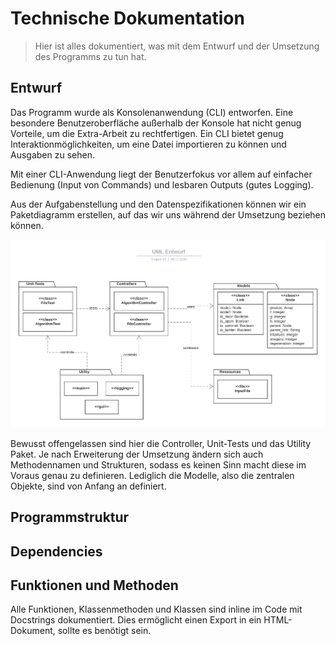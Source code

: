 # Technische Dokumentation
> Hier ist alles dokumentiert, was mit dem Entwurf und der Umsetzung des Programms zu tun hat.
## Entwurf

Das Programm wurde als Konsolenanwendung (CLI) entworfen. Eine besondere Benutzeroberfläche außerhalb der Konsole hat 
nicht genug Vorteile, um die Extra-Arbeit zu rechtfertigen. Ein CLI bietet genug Interaktionmöglichkeiten, um eine 
Datei importieren zu können und Ausgaben zu sehen. 

Mit einer CLI-Anwendung liegt der Benutzerfokus vor allem auf einfacher Bedienung (Input von Commands) und 
lesbaren Outputs (gutes Logging).

Aus der Aufgabenstellung und den Datenspezifikationen können wir ein Paketdiagramm erstellen, auf das wir uns während
der Umsetzung beziehen können.

![](./images/uml_package.png)

Bewusst offengelassen sind hier die Controller, Unit-Tests und das Utility Paket. Je nach Erweiterung der Umsetzung
ändern sich auch Methodennamen und Strukturen, sodass es keinen Sinn macht diese im Voraus genau zu definieren. 
Lediglich die Modelle, also die zentralen Objekte, sind von Anfang an definiert.

## Programmstruktur
## Dependencies
## Funktionen und Methoden

Alle Funktionen, Klassenmethoden und Klassen sind inline im Code mit Docstrings dokumentiert. Dies ermöglicht einen 
Export in ein HTML-Dokument, sollte es benötigt sein.